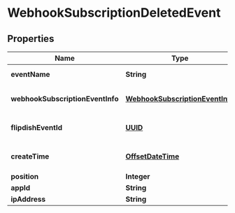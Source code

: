 
# WebhookSubscriptionDeletedEvent

## Properties
Name | Type | Description | Notes
------------ | ------------- | ------------- | -------------
**eventName** | **String** | The event name |  [optional]
**webhookSubscriptionEventInfo** | [**WebhookSubscriptionEventInfo**](WebhookSubscriptionEventInfo.md) | Webhook subscription details |  [optional]
**flipdishEventId** | [**UUID**](UUID.md) | The identitfier of the event |  [optional]
**createTime** | [**OffsetDateTime**](OffsetDateTime.md) | The time of creation of the event |  [optional]
**position** | **Integer** | Position |  [optional]
**appId** | **String** | App id |  [optional]
**ipAddress** | **String** | Ip Address |  [optional]



